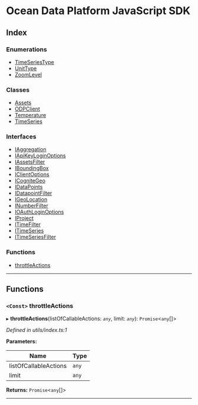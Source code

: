 
#  Ocean Data Platform JavaScript SDK

## Index

### Enumerations

* [TimeSeriesType](enums/timeseriestype.md)
* [UnitType](enums/unittype.md)
* [ZoomLevel](enums/zoomlevel.md)

### Classes

* [Assets](classes/assets.md)
* [ODPClient](classes/odpclient.md)
* [Temperature](classes/temperature.md)
* [TimeSeries](classes/timeseries.md)

### Interfaces

* [IAggregation](interfaces/iaggregation.md)
* [IApiKeyLoginOptions](interfaces/iapikeyloginoptions.md)
* [IAssetsFilter](interfaces/iassetsfilter.md)
* [IBoundingBox](interfaces/iboundingbox.md)
* [IClientOptions](interfaces/iclientoptions.md)
* [ICogniteGeo](interfaces/icognitegeo.md)
* [IDataPoints](interfaces/idatapoints.md)
* [IDatapointFilter](interfaces/idatapointfilter.md)
* [IGeoLocation](interfaces/igeolocation.md)
* [INumberFilter](interfaces/inumberfilter.md)
* [IOAuthLoginOptions](interfaces/ioauthloginoptions.md)
* [IProject](interfaces/iproject.md)
* [ITimeFilter](interfaces/itimefilter.md)
* [ITimeSeries](interfaces/itimeseries.md)
* [ITimeSeriesFilter](interfaces/itimeseriesfilter.md)

### Functions

* [throttleActions](#throttleactions)

---

## Functions

<a id="throttleactions"></a>

### `<Const>` throttleActions

▸ **throttleActions**(listOfCallableActions: *`any`*, limit: *`any`*): `Promise`<`any`[]>

*Defined in utils/index.ts:1*

**Parameters:**

| Name | Type |
| ------ | ------ |
| listOfCallableActions | `any` |
| limit | `any` |

**Returns:** `Promise`<`any`[]>

___

